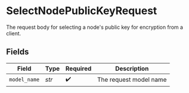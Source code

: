 # SelectNodePublicKeyRequest

The request body for selecting a node's public key for encryption
from a client.


## Fields

| Field                  | Type                   | Required               | Description            |
| ---------------------- | ---------------------- | ---------------------- | ---------------------- |
| `model_name`           | *str*                  | :heavy_check_mark:     | The request model name |